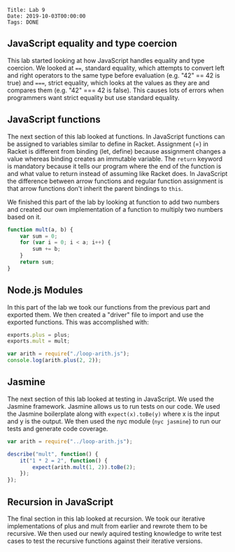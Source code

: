     Title: Lab 9
    Date: 2019-10-03T00:00:00
    Tags: DONE

## JavaScript equality and type coercion

This lab started looking at how JavaScript handles equality and type coercion. We looked at `==`, standard equality, which attempts to convert left and right operators to the same type before evaluation (e.g. "42" == 42 is true) and `===`, strict equality, which looks at the values as they are and compares them (e.g. "42" === 42 is false). This causes lots of errors when programmers want strict equality but use standard equality.

## JavaScript functions

The next section of this lab looked at functions. In JavaScript functions can be assigned to variables similar to define in Racket. Assignment (=) in Racket is different from binding (let, define) because assignment changes a value whereas binding creates an immutable variable. The `return` keyword is mandatory because it tells our program where the end of the function is and what value to return instead of assuming like Racket does. In JavaScript the difference between arrow functions and regular function assignment is that arrow functions don't inherit the parent bindings to `this`.

We finished this part of the lab by looking at function to add two numbers and created our own implementation of a function to multiply two numbers based on it.

```javascript
function mult(a, b) {
	var sum = 0;
	for (var i = 0; i < a; i++) {
		sum += b;
	}
	return sum;
}
```

## Node.js Modules

In this part of the lab we took our functions from the previous part and exported them. We then created a "driver" file to import and use the exported functions. This was accomplished with:

```javascript
exports.plus = plus;
exports.mult = mult;

var arith = require("./loop-arith.js");
console.log(arith.plus(2, 2));
```

## Jasmine

The next section of this lab looked at testing in JavaScript. We used the Jasmine framework. Jasmine allows us to run tests on our code. We used the Jasmine boilerplate along with `expect(x).toBe(y)` where x is the input and y is the output. We then used the nyc module (`nyc jasmine`) to run our tests and generate code coverage.

```javascript
var arith = require("../loop-arith.js");

describe("mult", function() {
	it("1 * 2 = 2", function() {
		expect(arith.mult(1, 2)).toBe(2);
	});
});
```

## Recursion in JavaScript

The final section in this lab looked at recursion. We took our iterative implementations of plus and mult from earlier and rewrote them to be recursive. We then used our newly aquired testing knowledge to write test cases to test the recursive functions against their iterative versions.
